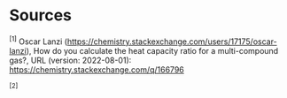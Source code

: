 # Sources

<sup>[1]</sup> Oscar Lanzi (https://chemistry.stackexchange.com/users/17175/oscar-lanzi), How do you calculate the heat capacity ratio for a multi-compound gas?, URL (version: 2022-08-01): https://chemistry.stackexchange.com/q/166796

<sup>[2]</sup>